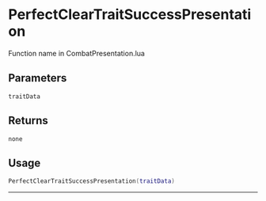 # PerfectClearTraitSuccessPresentation
Function name in CombatPresentation.lua
## Parameters
`traitData`
## Returns
`none`
## Usage
```lua
PerfectClearTraitSuccessPresentation(traitData)
```
---
